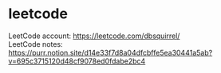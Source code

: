 # leetcode
LeetCode account: https://leetcode.com/dbsquirrel/  
LeetCode notes: https://purr.notion.site/d14e33f7d8a04dfcbffe5ea30441a5ab?v=695c3715120d48cf9078ed0fdabe2bc4
